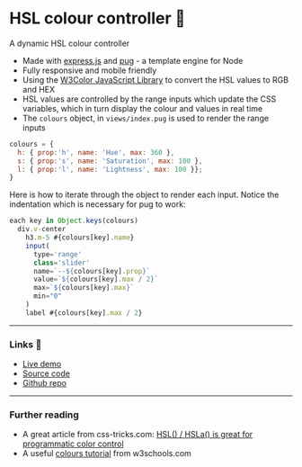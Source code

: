 # HSL colour controller 🎨

A dynamic HSL colour controller

- Made with [express.js](https://expressjs.com) and [pug](https://pugjs.org) - a template engine for Node
- Fully responsive and mobile friendly
- Using the [W3Color JavaScript Library](https://www.w3schools.com/lib/w3color.js) to convert the HSL values to RGB and HEX
- HSL values are controlled by the range inputs which update the CSS variables, which in turn display the colour and values in real time
- The `colours` object, in `views/index.pug` is used to render the range inputs
```js
colours = { 
  h: { prop:'h', name: 'Hue', max: 360 }, 
  s: { prop:'s', name: 'Saturation', max: 100 }, 
  l: { prop:'l', name: 'Lightness', max: 100 }};
}
```

Here is how to iterate through the object to render each input. Notice the indentation which is necessary for pug to work:

```js
each key in Object.keys(colours)
  div.v-center
    h3.m-5 #{colours[key].name}
    input(
      type='range'
      class='slider'
      name=`--${colours[key].prop}`
      value=`${colours[key].max / 2}`
      max=`${colours[key].max}`
      min="0" 
    )
    label #{colours[key].max / 2}
```
---

### Links 🔗
- [Live demo](https://express-hsl-colour-controller-with-pug.rolandjlevy.repl.co/)
- [Source code](https://repl.it/@RolandJLevy/express-hsl-colour-controller-with-pug)
- [Github repo](https://github.com/rolandjlevy/express-hsl-colour-controller-with-pug)

---

### Further reading
- A great article from css-tricks.com: 
[HSL() / HSLa() is great for programmatic color control](https://css-tricks.com/hsl-hsla-is-great-for-programmatic-color-control)
- A useful [colours tutorial](https://www.w3schools.com/colors/default.asp) from w3schools.com